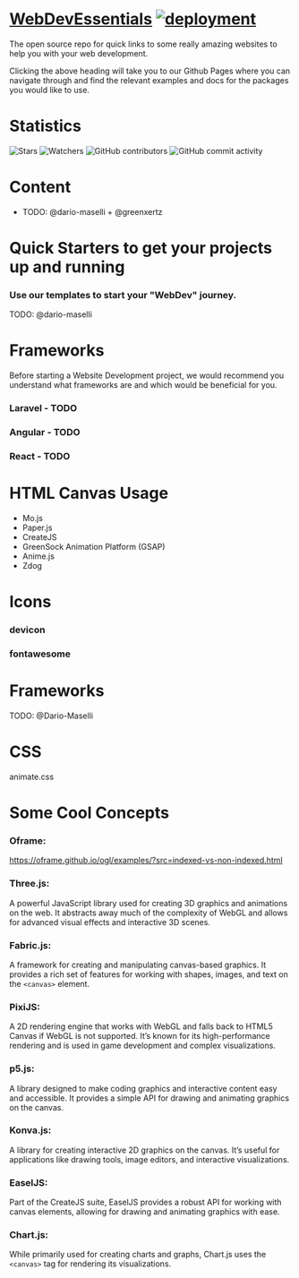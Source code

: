 # [WebDevEssentials](https://dario-maselli.github.io/WebDevEssentials/) [![deployment](https://github.com/Dario-Maselli/WebDevEssentials/actions/workflows/pages/pages-build-deployment/badge.svg)](https://github.com/Dario-Maselli/WebDevEssentials/actions/workflows/pages/pages-build-deployment)

The open source repo for quick links to some really amazing websites to help you with your web development.

Clicking the above heading will take you to our Github Pages where you can navigate through and find the relevant examples and docs for the packages you would like to use.

# Statistics
<!-- ![Forks](https://img.shields.io/github/forks/dario-maselli/WebDevEssentials.svg?style=flat&color=aqua) -->
![Stars](https://img.shields.io/github/stars/dario-maselli/WebDevEssentials.svg?style=flat&color=green)
![Watchers](https://img.shields.io/github/watchers/dario-maselli/WebDevEssentials.svg?style=flat&color=blue)
![GitHub contributors](https://img.shields.io/github/contributors/dario-maselli/WebDevEssentials?style=flat&color=purple)
![GitHub commit activity](https://img.shields.io/github/commit-activity/m/dario-maselli/WebDevEssentials?style=flat&color=brown)

# Content
- TODO: @dario-maselli + @greenxertz

# Quick Starters to get your projects up and running
### Use our templates to start your "WebDev" journey.
TODO: @dario-maselli

# Frameworks
Before starting a Website Development project, we would recommend you understand what frameworks are and which would be beneficial for you.

### Laravel - TODO
### Angular - TODO
### React - TODO

# HTML Canvas Usage 
- Mo.js
- Paper.js
- CreateJS
- GreenSock Animation Platform (GSAP)
- Anime.js
- Zdog

# Icons
### devicon

### fontawesome

# Frameworks 
TODO: @Dario-Maselli

# CSS
animate.css


# Some Cool Concepts
### Oframe:
https://oframe.github.io/ogl/examples/?src=indexed-vs-non-indexed.html

### Three.js: 
A powerful JavaScript library used for creating 3D graphics and animations on the web. It abstracts away much of the complexity of WebGL and allows for advanced visual effects and interactive 3D scenes.

### Fabric.js:
A framework for creating and manipulating canvas-based graphics. It provides a rich set of features for working with shapes, images, and text on the ```<canvas>``` element.

### PixiJS:
A 2D rendering engine that works with WebGL and falls back to HTML5 Canvas if WebGL is not supported. It’s known for its high-performance rendering and is used in game development and complex visualizations.

### p5.js:
A library designed to make coding graphics and interactive content easy and accessible. It provides a simple API for drawing and animating graphics on the canvas.

### Konva.js:
A library for creating interactive 2D graphics on the canvas. It’s useful for applications like drawing tools, image editors, and interactive visualizations.

### EaselJS:
Part of the CreateJS suite, EaselJS provides a robust API for working with canvas elements, allowing for drawing and animating graphics with ease.

### Chart.js:
While primarily used for creating charts and graphs, Chart.js uses the ```<canvas>``` tag for rendering its visualizations.